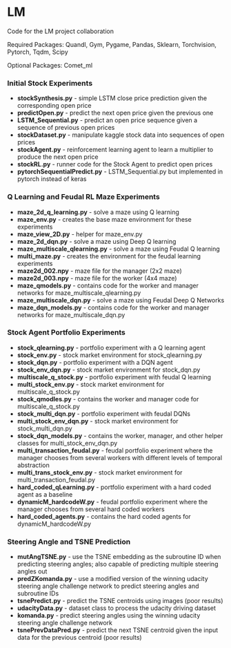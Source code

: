 # LM
Code for the LM project collaboration

Required Packages: Quandl, Gym, Pygame, Pandas, Sklearn, Torchvision, Pytorch, Tqdm, Scipy

Optional Packages: Comet_ml

### Initial Stock Experiments 
* __stockSynthesis.py__   - simple LSTM close price prediction given the corresponding open price 
* __predictOpen.py__      - predict the next open price given the previous one
* __LSTM_Sequential.py__  - predict an open price sequence given a sequence of previous open prices
* __stockDataset.py__     - manipulate kaggle stock data into sequences of open prices
* __stockAgent.py__       - reinforcement learning agent to learn a multiplier to produce the next open price
* __stockRL.py__             - runner code for the Stock Agent to predict open prices
* __pytorchSequentialPredict.py__ - LSTM_Sequential.py but implemented in pytorch instead of keras

### Q Learning and Feudal RL Maze Experiments
* __maze_2d_q_learning.py__ - solve a maze using Q learning
* __maze_env.py__ - creates the base maze environment for these experiments
* __maze_view_2D.py__ - helper for maze_env.py
* __maze_2d_dqn.py__ - solve a maze using Deep Q learning
* __maze_multiscale_qlearning.py__ - solve a maze using Feudal Q learning
* __multi_maze.py__ - creates the environment for the feudal learning experiments 
* __maze2d_002.npy__ - maze file for the manager (2x2 maze)
* __maze2d_003.npy__ - maze file for the worker (4x4 maze)
* __maze_qmodels.py__ - contains code for the worker and manager networks for maze_multiscale_qlearning.py
* __maze_multiscale_dqn.py__ - solve a maze using Feudal Deep Q Networks 
* __maze_dqn_models.py__ - contains code for the worker and manager networks for maze_multiscale_dqn.py

### Stock Agent Portfolio Experiments
* __stock_qlearning.py__ - portfolio experiment with a Q learning agent
* __stock_env.py__ - stock market environment for stock_qlearning.py
* __stock_dqn.py__ - portfolio experiment with a DQN agent
* __stock_env_dqn.py__ - stock market environment for stock_dqn.py
* __multiscale_q_stock.py__ - portfolio experiment with feudal Q learning 
* __multi_stock_env.py__ - stock market environment for multiscale_q_stock.py
* __stock_qmodles.py__ - contains the worker and manager code for multiscale_q_stock.py
* __stock_multi_dqn.py__ - portfolio experiment with feudal DQNs
* __multi_stock_env_dqn.py__ - stock market environment for stock_multi_dqn.py
* __stock_dqn_models.py__ - contains the worker, manager, and other helper classes for multi_stock_env_dqn.py
* __multi_transaction_feudal.py__ - feudal portfolio experiment where the manager chooses from several workers with different levels of temporal abstraction
* __multi_trans_stock_env.py__ - stock market environment for multi_transaction_feudal.py
* __hard_coded_qLearning.py__ - portfolio experiment with a hard coded agent as a baseline
* __dynamicM_hardcodeW.py__ - feudal portfolio experiment where the manager chooses from several hard coded workers
* __hard_coded_agents.py__ - contains the hard coded agents for dynamicM_hardcodeW.py

### Steering Angle and TSNE Prediction
* __mutAngTSNE.py__ - use the TSNE embedding as the subroutine ID when predicting steering angles; also capable of predicting multiple steering angles out
* __predZKomanda.py__ - use a modified version of the winning udacity steering angle challenge network to predict steering angles and subroutine IDs
* __tsnePredict.py__ - predict the TSNE centroids using images (poor results)
* __udacityData.py__ - dataset class to process the udacity driving dataset
* __komanda.py__ - predict steering angles using the winning udacity steering angle challenge network
* __tsnePrevDataPred.py__ - predict the next TSNE centroid given the input data for the previous centroid (poor results)
